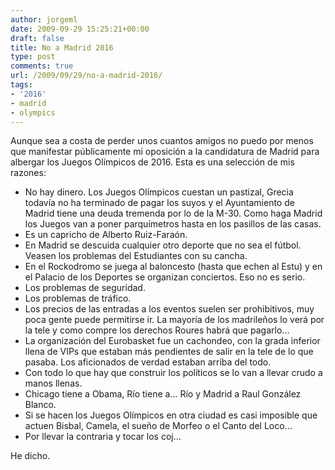 ```yaml
---
author: jorgeml
date: 2009-09-29 15:25:21+00:00
draft: false
title: No a Madrid 2016
type: post
comments: true
url: /2009/09/29/no-a-madrid-2016/
tags:
- '2016'
- madrid
- olympics
---
```


Aunque sea a costa de perder unos cuantos amigos no puedo por menos que manifestar públicamente mi oposición a la candidatura de Madrid para albergar los Juegos Olímpicos de 2016. Esta es una selección de mis razones:

* No hay dinero. Los Juegos Olímpicos cuestan un pastizal, Grecia todavía no ha terminado de pagar los suyos y el Ayuntamiento de Madrid tiene una deuda tremenda por lo de la M-30. Como haga Madrid los Juegos van a poner parquímetros hasta en los pasillos de las casas.
* Es un capricho de Alberto Ruiz-Faraón.
* En Madrid se descuida cualquier otro deporte que no sea el fútbol. Veasen los problemas del Estudiantes con su cancha.
* En el Rockodromo se juega al baloncesto (hasta que echen al Estu) y en el Palacio de los Deportes se organizan conciertos. Eso no es serio.
* Los problemas de seguridad.
* Los problemas de tráfico.
* Los precios de las entradas a los eventos suelen ser prohibitivos, muy poca gente puede permitirse ir. La mayoría de los madrileños lo verá por la tele y como compre los derechos Roures habrá que pagarlo...
* La organización del Eurobasket fue un cachondeo, con la grada inferior llena de VIPs que estaban más pendientes de salir en la tele de lo que pasaba. Los aficionados de verdad estaban arriba del todo.
* Con todo lo que hay que construir los políticos se lo van a llevar crudo a manos llenas.
* Chicago tiene a Obama, Río tiene a... Río y Madrid a Raul González Blanco.
* Si se hacen los Juegos Olímpicos en otra ciudad es casi imposible que actuen Bisbal, Camela, el sueño de Morfeo o el Canto del Loco...
* Por llevar la contraria y tocar los coj...

He dicho.
